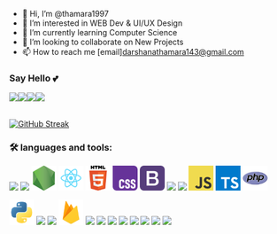- 👋 Hi, I’m @thamara1997
- 👀 I’m interested in WEB Dev & UI/UX Design
- 🌱 I’m currently learning Computer Science
- 💞️ I’m looking to collaborate on New Projects
- 📫 How to reach me [email]darshanathamara143@gmail.com



<!---
thamara1997/thamara1997 is a ✨ special ✨ repository because its `README.md` (this file) appears on your GitHub profile.
You can click the Preview link to take a look at your changes.
--->

### Say Hello 💕
<a href="https://twitter.com/Darshana1997" target="_blank">
  <img align="left" src="https://img.shields.io/badge/twitter-%231DA1F2.svg?&style=for-the-badge&logo=twitter&logoColor=white" height=25>
</a> 
<a href="https://www.linkedin.com/in/darshana-thamara-ba123023b/" target="_blank">
  <img align="left" src="https://img.shields.io/badge/linkedin-%230077B5.svg?&style=for-the-badge&logo=linkedin&logoColor=white" height=25>
</a> 
<a href="https://www.facebook.com/darshana.thamara/" target="_blank">
  <img align="left" src="https://img.shields.io/badge/Facebook-%231877F2.svg?&style=for-the-badge&logo=facebook&logoColor=white" height=25>
</a> 
<a href="https://www.instagram.com/darshanathamara97/" target="_blank">
  <img align="left" src="https://img.shields.io/badge/Instagram-%23E4405F.svg?&style=for-the-badge&logo=instagramk&logoColor=white" height=25>
</a> 

<br><br>

[![GitHub Streak](https://streak-stats.demolab.com/?user=thamara1997&theme=dark)](https://git.io/streak-stats)

### 🛠️ languages and tools:

<p >
  <!-- Row 1 -->
  <img src="https://1000logos.net/wp-content/uploads/2020/09/Java-Logo.png" height="45"/>
  <img src="https://upload.wikimedia.org/wikipedia/commons/thumb/1/18/C_Programming_Language.svg/1200px-C_Programming_Language.svg.png" height="45"/>
  <img src="https://raw.githubusercontent.com/github/explore/master/topics/nodejs/nodejs.png" height="45"/>
  <img src="https://raw.githubusercontent.com/github/explore/master/topics/react/react.png" height="45"/>
  <img src="https://raw.githubusercontent.com/github/explore/master/topics/html/html.png" height="45"/>
  <img src="https://raw.githubusercontent.com/github/explore/master/topics/css/css.png" height="45"/>
  <img src="https://raw.githubusercontent.com/github/explore/master/topics/bootstrap/bootstrap.png" height="45"/>
  <img src="https://seeklogo.com/images/T/tailwind-css-logo-5AD4175897-seeklogo.com.png" height="45"/>
  <img src="https://upload.wikimedia.org/wikipedia/commons/thumb/9/93/Wordpress_Blue_logo.png/1200px-Wordpress_Blue_logo.png" height="45"/>
  <img src="https://raw.githubusercontent.com/github/explore/master/topics/javascript/javascript.png" height="45"/>
  <img src="https://raw.githubusercontent.com/github/explore/master/topics/typescript/typescript.png" height="45"/>
  <img src="https://raw.githubusercontent.com/github/explore/master/topics/php/php.png" height="45"/>
</p>

<p >
  <!-- Row 2 -->
  <img src="https://raw.githubusercontent.com/github/explore/master/topics/python/python.png" height="45"/>
  <img src="https://download.logo.wine/logo/MySQL/MySQL-Logo.wine.png" height="45"/>
  <img src="https://cdn.iconscout.com/icon/free/png-512/mongodb-2-1175137.png" height="45"/>
  <img src="https://raw.githubusercontent.com/github/explore/master/topics/firebase/firebase.png" height="45"/>
  <img src="https://git-scm.com/images/logos/downloads/Git-Icon-1788C.png" height="45"/>
  <img src="https://cdn.freebiesupply.com/logos/large/2x/netlify-logo-png-transparent.png" height="45"/>
  <img src="https://user-images.githubusercontent.com/58588952/132095762-faa1a92a-aa47-4573-b628-f64a9baf1ed0.png" height="45"/>
  <img src="https://seeklogo.com/images/V/visual-studio-code-logo-449D71944F-seeklogo.com.png" height="45"/>
  <img src="https://static-00.iconduck.com/assets.00/apps-figma-icon-2048x2048-ctjj5ab7.png" height="45"/>
  <img src="https://logos-world.net/wp-content/uploads/2020/11/Adobe-Photoshop-Logo.png" height="45"/>
  <img src="https://upload.wikimedia.org/wikipedia/commons/thumb/c/cb/Adobe_After_Effects_CC_icon.svg/1200px-Adobe_After_Effects_CC_icon.svg.png" height="45"/>
  <img src="https://cdn3.iconfinder.com/data/icons/inficons/512/apple.png" height="45"/>
</p>



